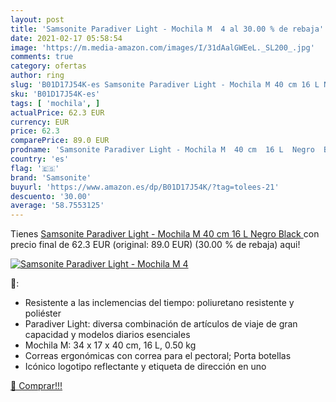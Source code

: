 ```yaml
---
layout: post
title: 'Samsonite Paradiver Light - Mochila M  4 al 30.00 % de rebaja'
date: 2021-02-17 05:58:54
image: 'https://m.media-amazon.com/images/I/31dAalGWEeL._SL200_.jpg'
comments: true
category: ofertas
author: ring
slug: 'B01D17J54K-es Samsonite Paradiver Light - Mochila M 40 cm 16 L Negro Black'
sku: 'B01D17J54K-es'
tags: [ 'mochila', ]
actualPrice: 62.3 EUR
currency: EUR
price: 62.3
comparePrice: 89.0 EUR
prodname: 'Samsonite Paradiver Light - Mochila M  40 cm  16 L  Negro  Black '
country: 'es'
flag: '🇪🇸'
brand: 'Samsonite'
buyurl: 'https://www.amazon.es/dp/B01D17J54K/?tag=tolees-21'
descuento: '30.00'
average: '58.7553125'
---
```


Tienes [Samsonite Paradiver Light - Mochila M  40 cm  16 L  Negro  Black ](https://www.amazon.es/dp/B01D17J54K/?tag=tolees-21) con precio final de  62.3 EUR (original: 89.0 EUR) (30.00 %  de rebaja) aqui!

[![Samsonite Paradiver Light - Mochila M  4](https://m.media-amazon.com/images/I/31dAalGWEeL._SL200_.jpg)](https://www.amazon.es/dp/B01D17J54K/?tag=tolees-21)

🔎:

- Resistente a las inclemencias del tiempo: poliuretano resistente y poliéster
- Paradiver Light: diversa combinación de artículos de viaje de gran capacidad y modelos diarios esenciales
- Mochila M: 34 x 17 x 40 cm, 16 L, 0.50 kg
- Correas ergonómicas con correa para el pectoral; Porta botellas
- Icónico logotipo reflectante y etiqueta de dirección en uno

[🛒 Comprar!!!](https://www.amazon.es/dp/B01D17J54K/?tag=tolees-21)
